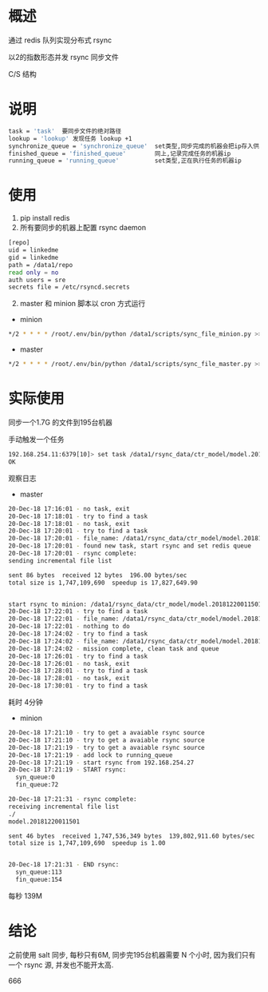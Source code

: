 # 概述

通过 redis 队列实现分布式 rsync

以2的指数形态并发 rsync 同步文件

C/S 结构

# 说明

```bash
task = 'task'  要同步文件的绝对路径
lookup = 'lookup' 发现任务 lookup +1
synchronize_queue = 'synchronize_queue'  set类型,同步完成的机器会把ip存入供其他rsync使用
finished_queue = 'finished_queue'        同上,记录完成任务的机器ip
running_queue = 'running_queue'          set类型,正在执行任务的机器ip
```

# 使用

1. pip install redis
2. 所有要同步的机器上配置 rsync daemon

```bash
[repo]
uid = linkedme
gid = linkedme
path = /data1/repo
read only = no
auth users = sre
secrets file = /etc/rsyncd.secrets
```

2.  master 和 minion 脚本以 cron 方式运行

   * minion

   ```bash
   */2 * * * * /root/.env/bin/python /data1/scripts/sync_file_minion.py >> /var/log/sync_file_minion.log
   ```

   * master

   ```bash
   */2 * * * * /root/.env/bin/python /data1/scripts/sync_file_master.py >> /var/log/sync_file_master.log 2>&1
   ```

# 实际使用

同步一个1.7G 的文件到195台机器

手动触发一个任务

```bash
192.168.254.11:6379[10]> set task /data1/rsync_data/ctr_model/model.20181220011501
OK
```

观察日志

* master

```bash
20-Dec-18 17:16:01 - no task, exit
20-Dec-18 17:18:01 - try to find a task
20-Dec-18 17:18:01 - no task, exit
20-Dec-18 17:20:01 - try to find a task
20-Dec-18 17:20:01 - file_name: /data1/rsync_data/ctr_model/model.20181220011501, finished_minion_count: 0
20-Dec-18 17:20:01 - found new task, start rsync and set redis queue
20-Dec-18 17:20:01 - rsync complete:
sending incremental file list

sent 86 bytes  received 12 bytes  196.00 bytes/sec
total size is 1,747,109,690  speedup is 17,827,649.90


start rsync to minion: /data1/rsync_data/ctr_model/model.20181220011501
20-Dec-18 17:22:01 - try to find a task
20-Dec-18 17:22:01 - file_name: /data1/rsync_data/ctr_model/model.20181220011501, finished_minion_count: 194
20-Dec-18 17:22:01 - nothing to do
20-Dec-18 17:24:02 - try to find a task
20-Dec-18 17:24:02 - file_name: /data1/rsync_data/ctr_model/model.20181220011501, finished_minion_count: 195
20-Dec-18 17:24:02 - mission complete, clean task and queue
20-Dec-18 17:26:01 - try to find a task
20-Dec-18 17:26:01 - no task, exit
20-Dec-18 17:28:01 - try to find a task
20-Dec-18 17:28:01 - no task, exit
20-Dec-18 17:30:01 - try to find a task
```

耗时 4分钟

* minion

```bash
20-Dec-18 17:21:10 - try to get a avaiable rsync source
20-Dec-18 17:21:10 - try to get a avaiable rsync source
20-Dec-18 17:21:19 - try to get a avaiable rsync source
20-Dec-18 17:21:19 - add lock to running_queue
20-Dec-18 17:21:19 - start rsync from 192.168.254.27
20-Dec-18 17:21:19 - START rsync:
  syn_queue:0
  fin_queue:72

20-Dec-18 17:21:31 - rsync complete:
receiving incremental file list
./
model.20181220011501

sent 46 bytes  received 1,747,536,349 bytes  139,802,911.60 bytes/sec
total size is 1,747,109,690  speedup is 1.00


20-Dec-18 17:21:31 - END rsync:
  syn_queue:113
  fin_queue:154
```

每秒 139M



# 结论

之前使用 salt 同步, 每秒只有6M, 同步完195台机器需要 N 个小时, 因为我们只有一个 rsync 源, 并发也不能开太高.

666
